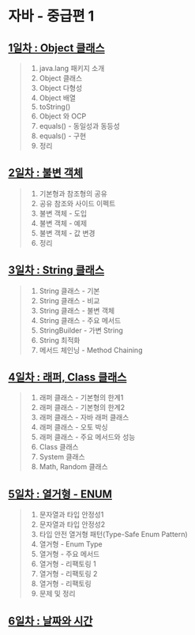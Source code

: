 # 자바 - 중급편 1

## [1일차 : Object 클래스](https://github.com/ch9729/java-mid1/blob/main/src/md/day01.md)
> 1. java.lang 패키지 소개
> 2. Object 클래스
> 3. Object 다형성
> 4. Object 배열
> 5. toString()
> 6. Object 와 OCP
> 7. equals() - 동일성과 동등성
> 8. equals() - 구현
> 9. 정리

## [2일차 : 불변 객체](https://github.com/ch9729/java-mid1/blob/main/src/md/day02.md)
> 1. 기본형과 참조형의 공유
> 2. 공유 참조와 사이드 이펙트
> 3. 불변 객체 - 도입
> 4. 불변 객체 - 예제
> 5. 불변 객체 - 값 변경
> 6. 정리

## [3일차 : String 클래스](https://github.com/ch9729/java-mid1/blob/main/src/md/day03.md)
> 1. String 클래스 - 기본
> 2. String 클래스 - 비교
> 3. String 클래스 - 불변 객체
> 4. String 클래스 - 주요 메서드
> 5. StringBuilder - 가변 String
> 6. String 최적화
> 7. 메서드 체인닝 - Method Chaining

## [4일차 : 래퍼, Class 클래스](https://github.com/ch9729/java-mid1/blob/main/src/md/day04.md)
> 1. 래퍼 클래스 - 기본형의 한계1
> 2. 래퍼 클래스 - 기본형의 한계2
> 3. 래퍼 클래스 - 자바 래퍼 클래스
> 4. 래퍼 클래스 - 오토 박싱
> 5. 래퍼 클래스 - 주요 메서드와 성능
> 6. Class 클래스
> 7. System 클래스
> 8. Math, Random 클래스

## [5일차 : 열거형 - ENUM](https://github.com/ch9729/java-mid1/blob/main/src/md/day05.md)
> 1. 문자열과 타입 안정성1
> 2. 문자열과 타입 안정성2
> 3. 타입 안전 열거형 패턴(Type-Safe Enum Pattern)
> 4. 열거형 - Enum Type
> 5. 열거형 - 주요 메서드
> 6. 열거형 - 리팩토링 1
> 7. 열거형 - 리팩토링 2
> 8. 열거형 - 리팩토링
> 9. 문제 및 정리

## [6일차 : 날짜와 시간](https://github.com/ch9729/java-mid1/blob/main/src/md/day06.md)
